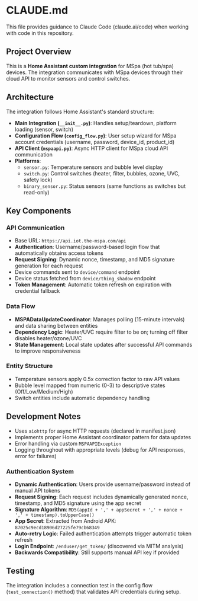 # CLAUDE.md

This file provides guidance to Claude Code (claude.ai/code) when working with code in this repository.

## Project Overview

This is a **Home Assistant custom integration** for MSpa (hot tub/spa) devices. The integration communicates with MSpa devices through their cloud API to monitor sensors and control switches.

## Architecture

The integration follows Home Assistant's standard structure:

- **Main Integration (`__init__.py`)**: Handles setup/teardown, platform loading (sensor, switch)
- **Configuration Flow (`config_flow.py`)**: User setup wizard for MSpa account credentials (username, password, device_id, product_id)
- **API Client (`mspaapi.py`)**: Async HTTP client for MSpa cloud API communication
- **Platforms**: 
  - `sensor.py`: Temperature sensors and bubble level display
  - `switch.py`: Control switches (heater, filter, bubbles, ozone, UVC, safety lock)
  - `binary_sensor.py`: Status sensors (same functions as switches but read-only)

## Key Components

### API Communication
- Base URL: `https://api.iot.the-mspa.com/api`
- **Authentication**: Username/password-based login flow that automatically obtains access tokens
- **Request Signing**: Dynamic nonce, timestamp, and MD5 signature generation for each request
- Device commands sent to `device/command` endpoint
- Device status fetched from `device/thing_shadow` endpoint
- **Token Management**: Automatic token refresh on expiration with credential fallback

### Data Flow
- **MSPADataUpdateCoordinator**: Manages polling (15-minute intervals) and data sharing between entities
- **Dependency Logic**: Heater/UVC require filter to be on; turning off filter disables heater/ozone/UVC
- **State Management**: Local state updates after successful API commands to improve responsiveness

### Entity Structure
- Temperature sensors apply 0.5x correction factor to raw API values
- Bubble level mapped from numeric (0-3) to descriptive states (Off/Low/Medium/High)
- Switch entities include automatic dependency handling

## Development Notes

- Uses `aiohttp` for async HTTP requests (declared in manifest.json)
- Implements proper Home Assistant coordinator pattern for data updates
- Error handling via custom `MSPAAPIException`
- Logging throughout with appropriate levels (debug for API responses, error for failures)

### Authentication System
- **Dynamic Authentication**: Users provide username/password instead of manual API tokens
- **Request Signing**: Each request includes dynamically generated nonce, timestamp, and MD5 signature using the app secret
- **Signature Algorithm**: `MD5(appId + ',' + appSecret + ',' + nonce + ',' + timestamp).toUpperCase()`
- **App Secret**: Extracted from Android APK: `87025c9ecd18906d27225fe79cb68349`
- **Auto-retry Logic**: Failed authentication attempts trigger automatic token refresh
- **Login Endpoint**: `/enduser/get_token/` (discovered via MITM analysis)
- **Backwards Compatibility**: Still supports manual API key if provided

## Testing

The integration includes a connection test in the config flow (`test_connection()` method) that validates API credentials during setup.